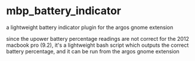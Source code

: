 # mbp_battery_indicator
a lightweight battery indicator plugin for the argos gnome extension

since the upower battery percentage readings are not correct for the 2012 macbook pro (9.2), it's a lightweight bash script which outputs the correct battery percentage, and it can be run from the argos gnome extension
